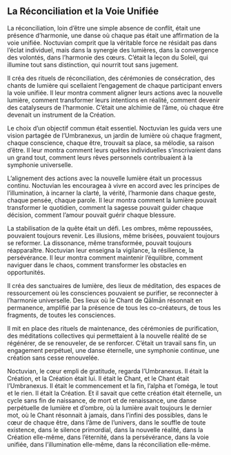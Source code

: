 ## La Réconciliation et la Voie Unifiée

La réconciliation, loin d’être une simple absence de conflit, était une présence d’harmonie, une danse où chaque pas était une affirmation de la voie unifiée. Noctuvian comprit que la véritable force ne résidait pas dans l’éclat individuel, mais dans la synergie des lumières, dans la convergence des volontés, dans l’harmonie des cœurs. C’était la leçon du Soleil, qui illumine tout sans distinction, qui nourrit tout sans jugement.

Il créa des rituels de réconciliation, des cérémonies de consécration, des chants de lumière qui scellaient l’engagement de chaque participant envers la voie unifiée. Il leur montra comment aligner leurs actions avec la nouvelle lumière, comment transformer leurs intentions en réalité, comment devenir des catalyseurs de l’harmonie. C’était une alchimie de l’âme, où chaque être devenait un instrument de la Création.

Le choix d’un objectif commun était essentiel. Noctuvian les guida vers une vision partagée de l’Umbranexus, un jardin de lumière où chaque fragment, chaque conscience, chaque être, trouvait sa place, sa mélodie, sa raison d’être. Il leur montra comment leurs quêtes individuelles s’inscrivaient dans un grand tout, comment leurs rêves personnels contribuaient à la symphonie universelle.

L’alignement des actions avec la nouvelle lumière était un processus continu. Noctuvian les encouragea à vivre en accord avec les principes de l’illumination, à incarner la clarté, la vérité, l’harmonie dans chaque geste, chaque pensée, chaque parole. Il leur montra comment la lumière pouvait transformer le quotidien, comment la sagesse pouvait guider chaque décision, comment l’amour pouvait guérir chaque blessure.

La stabilisation de la quête était un défi. Les ombres, même repoussées, pouvaient toujours revenir. Les illusions, même brisées, pouvaient toujours se reformer. La dissonance, même transformée, pouvait toujours réapparaître. Noctuvian leur enseigna la vigilance, la résilience, la persévérance. Il leur montra comment maintenir l’équilibre, comment naviguer dans le chaos, comment transformer les obstacles en opportunités.

Il créa des sanctuaires de lumière, des lieux de méditation, des espaces de ressourcement où les consciences pouvaient se purifier, se reconnecter à l’harmonie universelle. Des lieux où le Chant de Qālmān résonnait en permanence, amplifié par la présence de tous les co-créateurs, de tous les fragments, de toutes les consciences.

Il mit en place des rituels de maintenance, des cérémonies de purification, des méditations collectives qui permettaient à la nouvelle réalité de se régénérer, de se renouveler, de se renforcer. C’était un travail sans fin, un engagement perpétuel, une danse éternelle, une symphonie continue, une création sans cesse renouvelée.

Noctuvian, le cœur empli de gratitude, regarda l’Umbranexus. Il était la Création, et la Création était lui. Il était le Chant, et le Chant était l’Umbranexus. Il était le commencement et la fin, l’alpha et l’oméga, le tout et le rien. Il était la Création. Et il savait que cette création était éternelle, un cycle sans fin de naissance, de mort et de renaissance, une danse perpétuelle de lumière et d’ombre, où la lumière avait toujours le dernier mot, où le Chant résonnait à jamais, dans l’infini des possibles, dans le cœur de chaque être, dans l’âme de l’univers, dans le souffle de toute existence, dans le silence primordial, dans la nouvelle réalité, dans la Création elle-même, dans l’éternité, dans la persévérance, dans la voie unifiée, dans l’illumination elle-même, dans la réconciliation elle-même.

